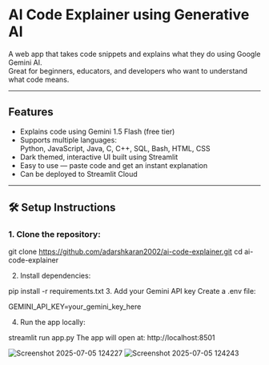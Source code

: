 # AI Code Explainer using Generative AI

A web app that takes code snippets and explains what they do using Google Gemini AI.  
Great for beginners, educators, and developers who want to understand what code means.

---

## Features

- Explains code using Gemini 1.5 Flash (free tier)
- Supports multiple languages:  
  Python, JavaScript, Java, C, C++, SQL, Bash, HTML, CSS
- Dark themed, interactive UI built using Streamlit
- Easy to use — paste code and get an instant explanation
- Can be deployed to Streamlit Cloud

---

## 🛠️ Setup Instructions

### 1. Clone the repository:

git clone https://github.com/adarshkaran2002/ai-code-explainer.git
cd ai-code-explainer

2. Install dependencies:

pip install -r requirements.txt
3. Add your Gemini API key
Create a .env file:

GEMINI_API_KEY=your_gemini_key_here

4. Run the app locally:

streamlit run app.py
The app will open at: http://localhost:8501




![Screenshot 2025-07-05 124227](https://github.com/user-attachments/assets/f944f059-c18f-4485-b36e-53b3d15b8dc5)
![Screenshot 2025-07-05 124243](https://github.com/user-attachments/assets/eb161d12-58d3-40fc-b6e7-20a33aceb36d)



